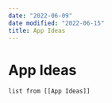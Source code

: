 ```yaml
---
date: "2022-06-09"
date modified: "2022-06-15"
title: App Ideas
---
```


# App Ideas
```dataview
list from [[App Ideas]]
```
